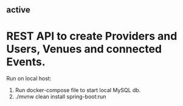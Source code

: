 ## active

# REST API to create Providers and Users, Venues and connected Events.

Run on local host:
1. Run docker-compose file to start local MySQL db.
2. ./mvnw clean install spring-boot:run
